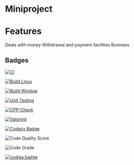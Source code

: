# Miniproject
# Features
Deals with money
Withdrawal and payment facilities
Business

## Badges

[![CI](https://github.com/MuskaanPuri03/Miniproject/actions/workflows/main.yml/badge.svg)](https://github.com/MuskaanPuri03/Miniproject/actions/workflows/main.yml)

[![Build Linux](https://github.com/MuskaanPuri03/Miniproject/actions/workflows/Build.yml/badge.svg)](https://github.com/MuskaanPuri03/Miniproject/actions/workflows/Build.yml)

[![Build Window](https://github.com/MuskaanPuri03/Miniproject/actions/workflows/Window.yml/badge.svg)](https://github.com/MuskaanPuri03/Miniproject/actions/workflows/Window.yml)

[![Unit Testing](https://github.com/MuskaanPuri03/Miniproject/actions/workflows/Unit.yml/badge.svg)](https://github.com/MuskaanPuri03/Miniproject/actions/workflows/Unit.yml)

[![CPP-Check](https://github.com/MuskaanPuri03/Miniproject/actions/workflows/CPP.yml/badge.svg)](https://github.com/MuskaanPuri03/Miniproject/actions/workflows/CPP.yml)

[![Valgrind](https://github.com/MuskaanPuri03/Miniproject/actions/workflows/Val.yml/badge.svg)](https://github.com/MuskaanPuri03/Miniproject/actions/workflows/Val.yml)

[![Codacy Badge](https://app.codacy.com/project/badge/Grade/c23e34c9c1c24b0dae247c626580cc05)](https://www.codacy.com/gh/MuskaanPuri03/Miniproject/dashboard?utm_source=github.com&amp;utm_medium=referral&amp;utm_content=MuskaanPuri03/Miniproject&amp;utm_campaign=Badge_Grade)

![Code Quality Score](https://api.codiga.io/project/31524/score/svg)

![Code Grade](https://api.codiga.io/project/31524/status/svg)

<a href="https://app.codiga.io/public/user/github/MuskaanPuri03">
   <img src="https://api.codiga.io/public/badge/user/github/MuskaanPuri03?style=light" alt="codiga badge" />
</a>
